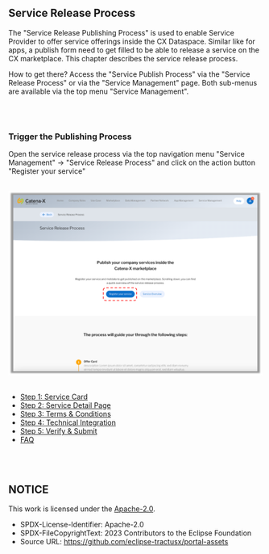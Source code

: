 ## Service Release Process

The "Service Release Publishing Process" is used to enable Service Provider to offer service offerings inside the CX Dataspace. Similar like for apps, a publish form need to get filled to be able to release a service on the CX marketplace.
This chapter describes the service release process.

How to get there?
Access the "Service Publish Process" via the "Service Release Process" or via the "Service Management" page. Both sub-menus are available via the top menu "Service Management".

<br>
<br>

### Trigger the Publishing Process

Open the service release process via the top navigation menu "Service Management" -> "Service Release Process"
and click on the action button "Register your service"

<br>

<img width="636" alt="image" src="https://raw.githubusercontent.com/eclipse-tractusx/portal-assets/main/docs/static/register-service-screen.png">

<br>
<br>

- [Step 1: Service Card](./01.%20Service%20Card.md)
- [Step 2: Service Detail Page](./02.%20Service%20Detail%20Page.md)
- [Step 3: Terms & Conditions](./03.%20Terms%26Conditions.md)
- [Step 4: Technical Integration](./04.%20Technical%20Integration.md)
- [Step 5: Verify & Submit](./05.%20Verify%20%26%20Submit.md)
- [FAQ](./06.%20FAQ.md)

<br>
<br>

## NOTICE

This work is licensed under the [Apache-2.0](https://www.apache.org/licenses/LICENSE-2.0).

- SPDX-License-Identifier: Apache-2.0
- SPDX-FileCopyrightText: 2023 Contributors to the Eclipse Foundation
- Source URL: https://github.com/eclipse-tractusx/portal-assets
